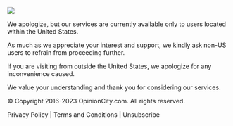 ![](https://s3.amazonaws.com/leadgen-prod/1/images/logo.png)

We apologize, but our services are currently available only to users located within the United States.

As much as we appreciate your interest and support, we kindly ask non-US users to refrain from proceeding further.

If you are visiting from outside the United States, we apologize for any inconvenience caused.

We value your understanding and thank you for considering our services.

© Copyright 2016-2023 OpinionCity.com. All rights reserved.

Privacy Policy | Terms and Conditions | Unsubscribe